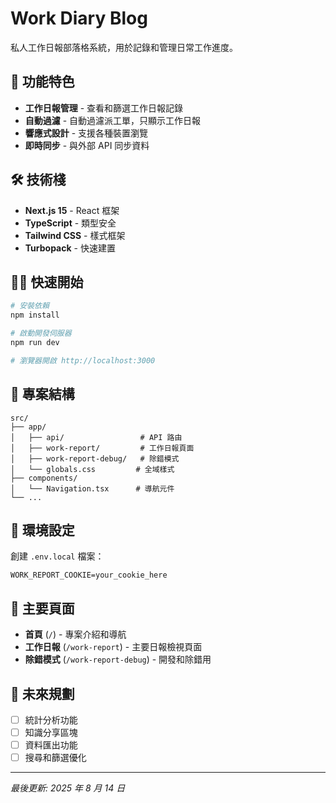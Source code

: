 # Work Diary Blog

私人工作日報部落格系統，用於記錄和管理日常工作進度。

## 🚀 功能特色

- **工作日報管理** - 查看和篩選工作日報記錄
- **自動過濾** - 自動過濾派工單，只顯示工作日報
- **響應式設計** - 支援各種裝置瀏覽
- **即時同步** - 與外部 API 同步資料

## 🛠️ 技術棧

- **Next.js 15** - React 框架
- **TypeScript** - 類型安全
- **Tailwind CSS** - 樣式框架
- **Turbopack** - 快速建置

## 🏃‍♂️ 快速開始

```bash
# 安裝依賴
npm install

# 啟動開發伺服器
npm run dev

# 瀏覽器開啟 http://localhost:3000
```

## 📁 專案結構

```
src/
├── app/
│   ├── api/                 # API 路由
│   ├── work-report/         # 工作日報頁面
│   ├── work-report-debug/   # 除錯模式
│   └── globals.css         # 全域樣式
├── components/
│   └── Navigation.tsx      # 導航元件
└── ...
```

## 🔧 環境設定

創建 `.env.local` 檔案：

```env
WORK_REPORT_COOKIE=your_cookie_here
```

## 📝 主要頁面

- **首頁** (`/`) - 專案介紹和導航
- **工作日報** (`/work-report`) - 主要日報檢視頁面
- **除錯模式** (`/work-report-debug`) - 開發和除錯用

## 🎯 未來規劃

- [ ] 統計分析功能
- [ ] 知識分享區塊
- [ ] 資料匯出功能
- [ ] 搜尋和篩選優化

---

_最後更新: 2025 年 8 月 14 日_
